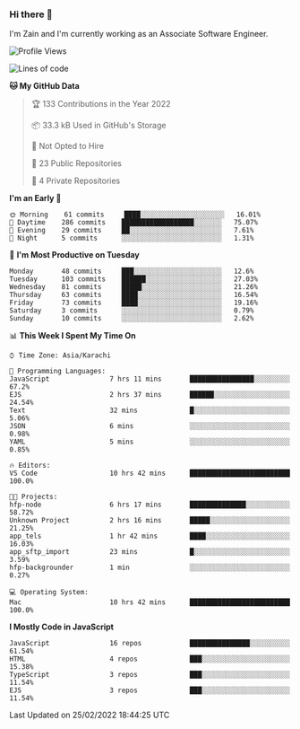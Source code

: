 ### Hi there 👋

I'm Zain and I'm currently working as an Associate Software Engineer.

<!--START_SECTION:waka-->
![Profile Views](http://img.shields.io/badge/Profile%20Views-5-blue)

![Lines of code](https://img.shields.io/badge/From%20Hello%20World%20I%27ve%20Written-3%20Million%20lines%20of%20code-blue)

**🐱 My GitHub Data** 

> 🏆 133 Contributions in the Year 2022
 > 
> 📦 33.3 kB Used in GitHub's Storage 
 > 
> 🚫 Not Opted to Hire
 > 
> 📜 23 Public Repositories 
 > 
> 🔑 4 Private Repositories  
 > 
**I'm an Early 🐤** 

```text
🌞 Morning    61 commits     ████░░░░░░░░░░░░░░░░░░░░░   16.01% 
🌆 Daytime    286 commits    ██████████████████░░░░░░░   75.07% 
🌃 Evening    29 commits     ██░░░░░░░░░░░░░░░░░░░░░░░   7.61% 
🌙 Night      5 commits      ░░░░░░░░░░░░░░░░░░░░░░░░░   1.31%

```
📅 **I'm Most Productive on Tuesday** 

```text
Monday       48 commits     ███░░░░░░░░░░░░░░░░░░░░░░   12.6% 
Tuesday      103 commits    ██████░░░░░░░░░░░░░░░░░░░   27.03% 
Wednesday    81 commits     █████░░░░░░░░░░░░░░░░░░░░   21.26% 
Thursday     63 commits     ████░░░░░░░░░░░░░░░░░░░░░   16.54% 
Friday       73 commits     ████░░░░░░░░░░░░░░░░░░░░░   19.16% 
Saturday     3 commits      ░░░░░░░░░░░░░░░░░░░░░░░░░   0.79% 
Sunday       10 commits     ░░░░░░░░░░░░░░░░░░░░░░░░░   2.62%

```


📊 **This Week I Spent My Time On** 

```text
⌚︎ Time Zone: Asia/Karachi

💬 Programming Languages: 
JavaScript               7 hrs 11 mins       ████████████████░░░░░░░░░   67.2% 
EJS                      2 hrs 37 mins       ██████░░░░░░░░░░░░░░░░░░░   24.54% 
Text                     32 mins             █░░░░░░░░░░░░░░░░░░░░░░░░   5.06% 
JSON                     6 mins              ░░░░░░░░░░░░░░░░░░░░░░░░░   0.98% 
YAML                     5 mins              ░░░░░░░░░░░░░░░░░░░░░░░░░   0.85%

🔥 Editors: 
VS Code                  10 hrs 42 mins      █████████████████████████   100.0%

🐱‍💻 Projects: 
hfp-node                 6 hrs 17 mins       ██████████████░░░░░░░░░░░   58.72% 
Unknown Project          2 hrs 16 mins       █████░░░░░░░░░░░░░░░░░░░░   21.25% 
app_tels                 1 hr 42 mins        ████░░░░░░░░░░░░░░░░░░░░░   16.03% 
app_sftp_import          23 mins             █░░░░░░░░░░░░░░░░░░░░░░░░   3.59% 
hfp-backgrounder         1 min               ░░░░░░░░░░░░░░░░░░░░░░░░░   0.27%

💻 Operating System: 
Mac                      10 hrs 42 mins      █████████████████████████   100.0%

```

**I Mostly Code in JavaScript** 

```text
JavaScript               16 repos            ███████████████░░░░░░░░░░   61.54% 
HTML                     4 repos             ███░░░░░░░░░░░░░░░░░░░░░░   15.38% 
TypeScript               3 repos             ███░░░░░░░░░░░░░░░░░░░░░░   11.54% 
EJS                      3 repos             ███░░░░░░░░░░░░░░░░░░░░░░   11.54%

```



 Last Updated on 25/02/2022 18:44:25 UTC
<!--END_SECTION:waka-->

<!--
**ZainAmjad68/ZainAmjad68** is a ✨ _special_ ✨ repository because its `README.md` (this file) appears on your GitHub profile.

Here are some ideas to get you started:

- 🔭 I’m currently working on ...
- 🌱 I’m currently learning ...
- 👯 I’m looking to collaborate on ...
- 🤔 I’m looking for help with ...
- 💬 Ask me about ...
- 📫 How to reach me: ...
- 😄 Pronouns: ...
- ⚡ Fun fact: ...
-->
